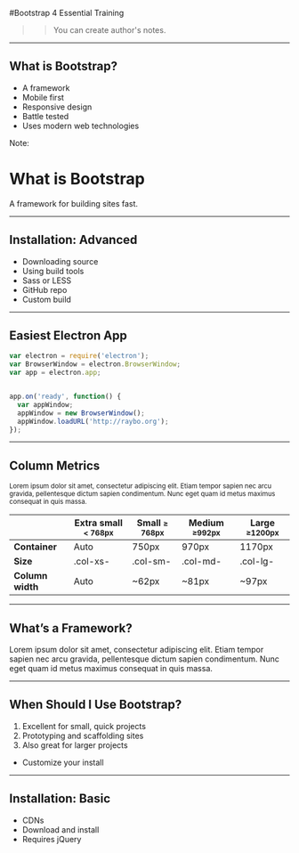 <!-- .slide: data-state="title" -->
#Bootstrap 4
Essential Training

>> You can create author's notes.

---

<!-- .slide: data-state="hasicon" -->

## <i class="fa fa-html5"></i> What is Bootstrap?

- A framework
- Mobile first
- Responsive design
- Battle tested
- Uses modern web technologies

Note:
# What is Bootstrap
A framework for building sites fast.


---

<!-- .slide: data-state="bar" -->

## Installation: Advanced

- Downloading source
- Using build tools
- Sass or LESS
- GitHub repo
- Custom build

---

## Easiest Electron App

```javascript
var electron = require('electron');
var BrowserWindow = electron.BrowserWindow;
var app = electron.app;


app.on('ready', function() {
  var appWindow;
  appWindow = new BrowserWindow();
  appWindow.loadURL('http://raybo.org');
});
```
<!-- .element: data-trim="true" data-noescape="true" contenteditable="true" class="fragment" -->

---

## Column Metrics

<small>Lorem ipsum dolor sit amet, consectetur adipiscing elit. Etiam tempor sapien nec arcu gravida, pellentesque dictum sapien condimentum. Nunc eget quam id metus maximus consequat in quis massa.</small>

| |  Extra small <small>< 768px</small> | Small <small> ≥ 768px</small> | Medium <small>≥992px</small> | Large <small>≥1200px</small> |
|---|---|---|---|---|
| **Container**	| Auto | 750px | 970px | 1170px |
| **Size**	| .col-xs- | .col-sm- | .col-md- | .col-lg- |
| **Column width** | Auto | ~62px | ~81px | ~97px |


---

## What’s a Framework?

Lorem ipsum dolor sit amet, consectetur adipiscing elit. Etiam tempor sapien nec arcu gravida, pellentesque dictum sapien condimentum. Nunc eget quam id metus maximus consequat in quis massa.

---

## When Should I Use Bootstrap?

1. Excellent for small, quick projects<!-- .element: class="fragment"-->
2. Prototyping and scaffolding sites<!-- .element: class="fragment"-->
3. Also great for larger projects<!-- .element: class="fragment"-->
  - Customize your install<!-- .element: class="fragment"-->

---
## Installation: Basic

- CDNs<!-- .element: class="fragment"-->
- Download and install<!-- .element: class="fragment"-->
- Requires jQuery<!-- .element: class="fragment"-->
